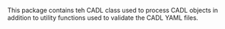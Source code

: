 This package contains teh CADL class used to process CADL objects in addition to utility functions used to validate the CADL YAML files.